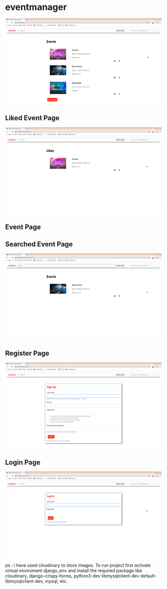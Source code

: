 # eventmanager
![](Images/three.png)
## Liked Event Page
![](Images/four.png)
## Event Page
## Searched Event Page
![](Images/five.png)
## Register Page
![](Images/second.png)
## Login Page
![](Images/first.png)

ps : i have used cloudinary to store images.
To run project first activate virtual enviroment django_env and install the required package like cloudinary, django-crispy-forms, python3-dev libmysqlclient-dev default-libmysqlclient-dev, mysql, etc.
